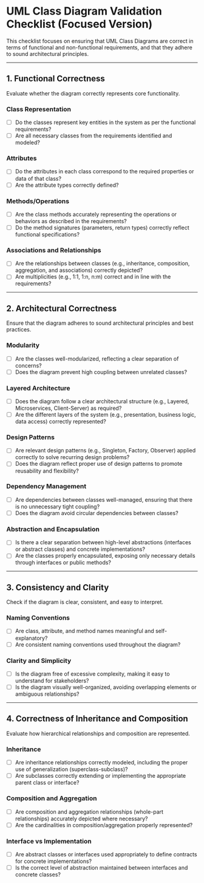 # UML Class Diagram Validation Checklist (Focused Version)

This checklist focuses on ensuring that UML Class Diagrams are correct in terms of functional and non-functional requirements, and that they adhere to sound architectural principles.

---

## 1. Functional Correctness
Evaluate whether the diagram correctly represents core functionality.

### **Class Representation**
- [ ] Do the classes represent key entities in the system as per the functional requirements?
- [ ] Are all necessary classes from the requirements identified and modeled?

### **Attributes**
- [ ] Do the attributes in each class correspond to the required properties or data of that class?
- [ ] Are the attribute types correctly defined?

### **Methods/Operations**
- [ ] Are the class methods accurately representing the operations or behaviors as described in the requirements?
- [ ] Do the method signatures (parameters, return types) correctly reflect functional specifications?

### **Associations and Relationships**
- [ ] Are the relationships between classes (e.g., inheritance, composition, aggregation, and associations) correctly depicted?
- [ ] Are multiplicities (e.g., 1:1, 1:n, n:m) correct and in line with the requirements?

---

## 2. Architectural Correctness
Ensure that the diagram adheres to sound architectural principles and best practices.

### **Modularity**
- [ ] Are the classes well-modularized, reflecting a clear separation of concerns?
- [ ] Does the diagram prevent high coupling between unrelated classes?

### **Layered Architecture**
- [ ] Does the diagram follow a clear architectural structure (e.g., Layered, Microservices, Client-Server) as required?
- [ ] Are the different layers of the system (e.g., presentation, business logic, data access) correctly represented?

### **Design Patterns**
- [ ] Are relevant design patterns (e.g., Singleton, Factory, Observer) applied correctly to solve recurring design problems?
- [ ] Does the diagram reflect proper use of design patterns to promote reusability and flexibility?

### **Dependency Management**
- [ ] Are dependencies between classes well-managed, ensuring that there is no unnecessary tight coupling?
- [ ] Does the diagram avoid circular dependencies between classes?

### **Abstraction and Encapsulation**
- [ ] Is there a clear separation between high-level abstractions (interfaces or abstract classes) and concrete implementations?
- [ ] Are the classes properly encapsulated, exposing only necessary details through interfaces or public methods?

---

## 3. Consistency and Clarity
Check if the diagram is clear, consistent, and easy to interpret.

### **Naming Conventions**
- [ ] Are class, attribute, and method names meaningful and self-explanatory?
- [ ] Are consistent naming conventions used throughout the diagram?

### **Clarity and Simplicity**
- [ ] Is the diagram free of excessive complexity, making it easy to understand for stakeholders?
- [ ] Is the diagram visually well-organized, avoiding overlapping elements or ambiguous relationships?

---

## 4. Correctness of Inheritance and Composition
Evaluate how hierarchical relationships and composition are represented.

### **Inheritance**
- [ ] Are inheritance relationships correctly modeled, including the proper use of generalization (superclass-subclass)?
- [ ] Are subclasses correctly extending or implementing the appropriate parent class or interface?

### **Composition and Aggregation**
- [ ] Are composition and aggregation relationships (whole-part relationships) accurately depicted where necessary?
- [ ] Are the cardinalities in composition/aggregation properly represented?

### **Interface vs Implementation**
- [ ] Are abstract classes or interfaces used appropriately to define contracts for concrete implementations?
- [ ] Is the correct level of abstraction maintained between interfaces and concrete classes?
